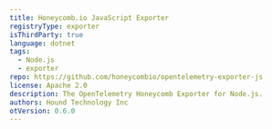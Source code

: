 ```yaml
---
title: Honeycomb.io JavaScript Exporter
registryType: exporter
isThirdParty: true
language: dotnet
tags:
  - Node.js
  - exporter
repo: https://github.com/honeycombio/opentelemetry-exporter-js
license: Apache 2.0
description: The OpenTelemetry Honeycomb Exporter for Node.js.
authors: Hound Technology Inc
otVersion: 0.6.0
---
```

